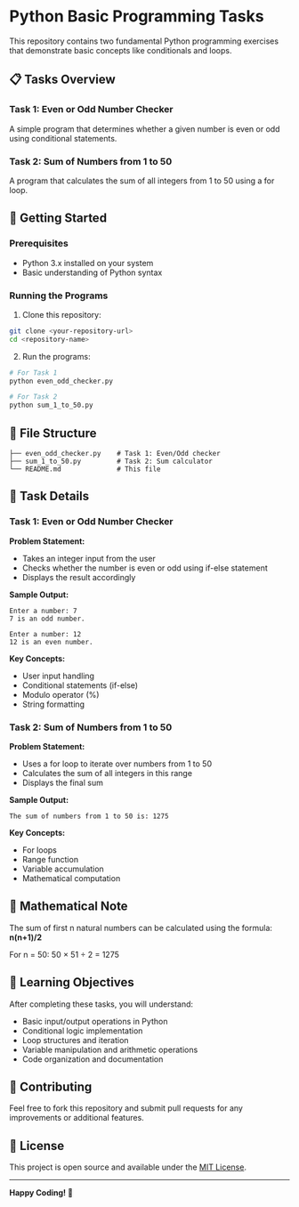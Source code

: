 # Python Basic Programming Tasks

This repository contains two fundamental Python programming exercises that demonstrate basic concepts like conditionals and loops.

## 📋 Tasks Overview

### Task 1: Even or Odd Number Checker
A simple program that determines whether a given number is even or odd using conditional statements.

### Task 2: Sum of Numbers from 1 to 50
A program that calculates the sum of all integers from 1 to 50 using a for loop.

## 🚀 Getting Started

### Prerequisites
- Python 3.x installed on your system
- Basic understanding of Python syntax

### Running the Programs

1. Clone this repository:
```bash
git clone <your-repository-url>
cd <repository-name>
```

2. Run the programs:
```bash
# For Task 1
python even_odd_checker.py

# For Task 2
python sum_1_to_50.py
```

## 📁 File Structure

```
├── even_odd_checker.py    # Task 1: Even/Odd checker
├── sum_1_to_50.py         # Task 2: Sum calculator
└── README.md              # This file
```

## 📖 Task Details

### Task 1: Even or Odd Number Checker

**Problem Statement:**
- Takes an integer input from the user
- Checks whether the number is even or odd using if-else statement
- Displays the result accordingly

**Sample Output:**
```
Enter a number: 7
7 is an odd number.

Enter a number: 12
12 is an even number.
```

**Key Concepts:**
- User input handling
- Conditional statements (if-else)
- Modulo operator (%)
- String formatting

### Task 2: Sum of Numbers from 1 to 50

**Problem Statement:**
- Uses a for loop to iterate over numbers from 1 to 50
- Calculates the sum of all integers in this range
- Displays the final sum

**Sample Output:**
```
The sum of numbers from 1 to 50 is: 1275
```

**Key Concepts:**
- For loops
- Range function
- Variable accumulation
- Mathematical computation

## 🧮 Mathematical Note

The sum of first n natural numbers can be calculated using the formula: **n(n+1)/2**

For n = 50: 50 × 51 ÷ 2 = 1275

## 🎯 Learning Objectives

After completing these tasks, you will understand:
- Basic input/output operations in Python
- Conditional logic implementation
- Loop structures and iteration
- Variable manipulation and arithmetic operations
- Code organization and documentation

## 🤝 Contributing

Feel free to fork this repository and submit pull requests for any improvements or additional features.

## 📄 License

This project is open source and available under the [MIT License](LICENSE).

---

**Happy Coding! 🐍**